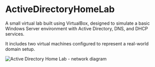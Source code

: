 # ActiveDirectoryHomeLab
A small virtual lab built using VirtualBox, designed to simulate a basic Windows Server environment with Active Directory, DNS, and DHCP services.

It includes two virtual machines configured to represent a real-world domain setup.<br>

![Active Directory Home Lab - network diagram](https://github.com/user-attachments/assets/df941814-9ce2-4c39-b1c9-f81e1fa2530a)
